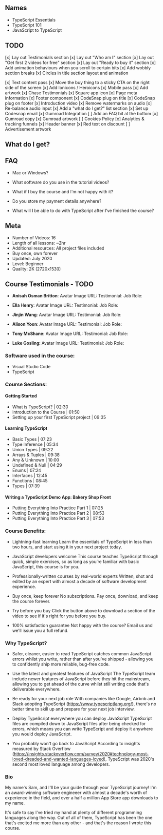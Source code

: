 ## Names

- TypeScript Essentials
- TypeScript 101
- JavaScript to TypeScript

## TODO

[x] Lay out Testimonials section
[x] Lay out "Who am I" section
[x] Lay out "Get first 2 videos for free" section
[x] Lay out "Ready to buy it" section
[x] Add animation behaviours when you scroll to certain bits
[x] Add wobbly section breaks
[x] Circles in title section layout and animation

[x] Text content pass
[x] Move the buy thing to a sticky CTA on the right side of the screen
[x] Add Ionicons / Heroicons
[x] Mobile pass
[x] Add artwork
[x] Chase Testimonials
[x] Square app icon
[x] Page meta information
[x] Footer component
[x] CodeSnap plug on title
[x] CodeSnap plug on footer
[x] Introduction video
[x] Remove watermarks on audio
[x] Re-balance audio input
[x] Add a "what do I get?" list section 
[x] Set up Codesnap email
[x] Gumroad Integration
[ ] Add an FAQ bit at the bottom
[x] Gumroad copy
[x] Gumroad artwork
[ ] Cookies Policy
[x] Analytics & tracking funnels
[x] Header banner
[x] Red text on discount
[ ] Advertisement artwork

## What do I get?



## FAQ

- Mac or Windows?

- What software do you use in the tutorial videos?

- What if I buy the course and I'm not happy with it?

- Do you store my payment details anywhere?

- What will I be able to do with TypeScript after I've finished the course?



## Meta

- Number of Videos: 16
- Length of all lessons: ~2hr
- Additional resources: All project files included
- Buy once, own forever
- Updated: July 2020
- Level: Beginner
- Quality: 2K (2720x1530)

## Course Testimonials - TODO

- **Anisah Osman Britton**:
Avatar Image URL:
Testimonial: 
Job Role:

- **Ella Henry**:
Avatar Image URL:
Testimonial: 
Job Role:

- **Jinjin Wang**:
Avatar Image URL:
Testimonial: 
Job Role:

- **Alison Yoon**:
Avatar Image URL:
Testimonial: 
Job Role:

- **Tony McShane**:
Avatar Image URL:
Testimonial: 
Job Role:

- **Luke Gosling**:
Avatar Image URL:
Testimonial: 
Job Role:

### Software used in the course:

- Visual Studio Code
- TypeScript

### Course Sections:

#### Getting Started

- What is TypeScript? | 02:30
- Introduction to the Course | 01:50
- Setting up your first TypeScript project | 09:35

#### Learning TypeScript

- Basic Types | 07:23
- Type Inference | 05:34
- Union Types | 09:22
- Arrays & Tuples | 09:38
- Any & Unknown | 10:00
- Undefined & Null | 04:29
- Enums | 07:24
- Interfaces | 12:45
- Functions | 08:45
- Types | 07:39

#### Writing a TypeScript Demo App: Bakery Shop Front

- Putting Everything Into Practice Part 1 | 07:25
- Putting Everything Into Practice Part 2 | 08:53
- Putting Everything Into Practice Part 3 | 07:53

### Course Benefits:

- Lightning-fast learning
Learn the essentials of TypeScript in less than two hours, and start using it in your next project today.

- JavaScript developers welcome
This course teaches TypeScript through quick, simple exercises, so as long as you’re familiar with basic JavaScript, this course is for you.

- Professionally-written courses by real-world experts
Written, shot and edited by an expert with almost a decade of software development experience.

- Buy once, keep forever
No subscriptions. Pay once, download, and keep the course forever.

- Try before you buy
Click the button above to download a section of the video to see if it's right for you before you buy.

- 100% satisfaction guarantee
Not happy with the course? Email us and we'll issue you a full refund.

### Why TypeScript?

- Safer, cleaner, easier to read
TypeScript catches common JavaScript errors whilst you write, rather than after you've shipped - allowing you to confidently ship more reliable, bug-free code.

- Use the latest and greatest features of JavaScript
The TypeScript team include newer features of JavaScript before they hit the mainstream, allowing you to get ahead of the curve whilst still writing code that's deliverable everywhere.

- Be ready for your next job role
With companies like Google, Airbnb and Slack adopting TypeScript (https://www.typescriptlang.org/), there's no better time to skill up and prepare for your next job interview.

- Deploy TypeScript everywhere you can deploy JavaScript
TypeScript files are compiled down to JavaScript files after being checked for errors, which means you can write TypeScript and deploy it anywhere you would deploy JavaScript.

- You probably won't go back to JavaScript
According to insights measured by Stack Overflow (https://insights.stackoverflow.com/survey/2020#technology-most-loved-dreaded-and-wanted-languages-loved), TypeScript was 2020's second most loved language among developers.

### Bio

My name's Sam, and I'll be your guide through your TypeScript journey! I'm an award-winning software engineeer with almost a decade's worth of experience in the field, and over a half a million App Store app downloads to my name.

It's safe to say I've tried my hand at plenty of different programming languages along the way. Out of all of them, TypeScript has been the one that's excited me more than any other - and that's the reason I wrote this course.